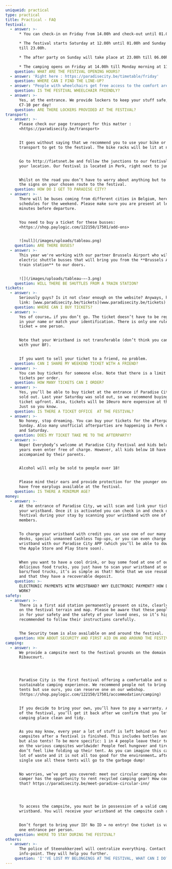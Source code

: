 ```yaml
---
uniqueid: practical
type: practical
title: Practical - FAQ
festival:
  - answer: >-
      * You can check-in on Friday from 14.00h and check-out until 01.00h. 

      * The festival starts Saturday at 12.00h until 01.00h and Sunday at 12.00h
      till 23.00h.

      * The after party on Sunday will take place at 23.00h till 06.00h.

      * The camping opens on Friday at 14.00h till Monday morning at 11.00h.
    question: WHAT ARE THE FESTIVAL OPENING HOURS?
  - answer: 'Right here : https://paradisecity.be/timetable/friday'
    question: WHERE CAN I FIND THE LINE-UP?
  - answer: "People with wheelchairs get free access to the comfort area. There’s a disability parking close to the entrance of the festival. You will be allowed to park there after showing your personal parking card. Further, there will be dedicated toilets on site.\r\n\n\r\n\nWe are trying our best to make the festival accessible to all, but we cannot guarantee that moving around in a wheelchair will be easy (grass, etc). \r\n\nThere are risks of getting stuck (risk of entanglement?) if it rains, because the ground is not hard.\n\n \n\nFor more information, please contact us on info@paradisecity.be"
    question: IS THE FESTIVAL WHEELCHAIR FRIENDLY?
  - answer: >-
      Yes, at the entrance. We provide lockers to keep your stuff safe, for
      €7-10 per day!
    question: ARE THERE LOCKERS PROVIDED AT THE FESTIVAL?
transport:
  - answer: >-
      Please check our page transport for this matter :
      <https://paradisecity.be/transport>


      It goes without saying that we recommend you to use your bike or public
      transport to get to the festival. The bike racks will be lit at night.


      Go to http://fietsnet.be and follow the junctions to our festival, from
      your location. Our festival is located in Perk, right next to junction 56.


      Whilst on the road you don’t have to worry about anything but to follow
      the signs on your chosen route to the festival.
    question: HOW DO I GET TO PARADISE CITY?
  - answer: >-
      There will be buses coming from different cities in Belgium, here are the
      schedules for the weekend. Please make sure you are present at least 15
      minutes before departure. 


      You need to buy a ticket for these busses:
      <https://shop.paylogic.com/122150/17501/add-ons>


      ![null](/images/uploads/tableau.png)
    question: ARE THERE BUSES?
  - answer: >-
      This year we're working with our partner Brussels Airport who will provide
      electric shuttle busses that will bring you from the **Brussels Airport
      train station** to our doors. 


      ![](/images/uploads/tableau-–-3.png)
    question: WILL THERE BE SHUTTLES FROM A TRAIN STATION?
tickets:
  - answer: >-
      Seriously guys? Is it not clear enough on the website? Anyways, here’s a
      link: [www.paradisecity.be/tickets](www.paradisecity.be/tickets)
    question: WHERE CAN I BUY TICKETS?
  - answer: >-
      Yes of course… if you don’t go. The ticket doesn’t have to be registered
      in your name or match your identification. There is only one rule: one
      ticket = one person. 


      Note that your Wristband is not transferable (don’t think you can share it
      with your BF).


      If you want to sell your ticket to a friend, no problem.
    question: CAN I SHARE MY WEEKEND TICKET WITH A FRIEND?
  - answer: >-
      You can buy tickets for someone else. Note that there is a limit of 10
      tickets per order.
    question: HOW MANY TICKETS CAN I ORDER?
  - answer: >-
      Yes, you’ll be able to buy ticket at the entrance if Paradise City is not
      sold out. Last year Saturday was sold out, so we recommend buying your
      ticket upfront. Also, tickets will be 10euro more expensive at the door.
      Just so you know.
    question: IS THERE A TICKET OFFICE  AT THE FESTIVAL?
  - answer: >-
      No honey, stop dreaming. You can buy your tickets for the afterparty for
      Sunday. Also many unofficial afterparties are happening in Perk on Friday
      and Saturday.
    question: DOES MY TICKET TAKE ME TO THE AFTERPARTY?
  - answer: >-
      Nope! Everybody’s welcome at Paradise City Festival and kids below 12
      years even enter free of charge. However, all kids below 18 have to be
      accompanied by their parents.  


      Alcohol will only be sold to people over 18! 


      Please mind their ears and provide protection for the younger once. We
      have free earplugs available at the festival.
    question: IS THERE A MINIMUM AGE?
money:
  - answer: >-
      At the entrance of Paradise City, we will scan and link your ticket to
      your wristband. Once it is activated you can check in and check out at the
      festival during your stay by scanning your wristband with one of our Staff
      members.


      To charge your wristband with credit you can use one of our many cash
      desks, special unmanned Cashless Top-ups, or you can even charge your
      wristband with our Paradise City APP (which you’ll be able to download on
      the Apple Store and Play Store soon).


      When you want to have a cool drink, or buy some food at one of our
      delicious food trucks, you just have to scan your wristband at one of our
      bars/food trucks, it’s as simple as that! Note that we use reusable cups
      and that they have a recoverable deposit.
    question: >-
      ELECTRONIC PAYMENTS WITH WRISTBAND? WHY ELECTRONIC PAYMENT? HOW DOES IT
      WORK?
safety:
  - answer: >-
      There is a first aid station permanently present on site, clearly marked
      on the festival terrain and map. Please be aware that these people stand
      in for your safety and the safety of your loved ones, so it’s highly
      recommended to follow their instructions carefully. 


      The Security team is also available on and around the festival.
    question: HOW ABOUT SECURITY AND FIRST AID ON AND AROUND THE FESTIVAL PREMISES?
camping:
  - answer: >-
      We provide a campsite next to the festival grounds on the domain of
      Ribaucourt.




      Paradise City is the first festival offering a comfortable and super
      sustainable camping experience. We recommend people not to bring their own
      tents but use ours, you can reserve one on our webshop.
      (https://shop.paylogic.com/122150/17501/accommodation/camping)


      If you decide to bring your own, you’ll have to pay a warranty. At the end
      of the festival, you’ll get it back after we confirm that you left your
      camping place clean and tidy.  


      As you may know, every year a lot of stuff is left behind on festival
      campsites after a festival is finished. This includes bottles and glasses,
      but also tents! To be more specific: 1 in 4 people leave their tent behind
      on the various campsites worldwide! People feel hungover and tired, and
      don’t feel like folding up their tent. As you can imagine this causes a
      lot of waste and it is not all too good for the environment… after only a
      single use all these tents will go to the garbage dump!


      No worries, we’ve got you covered: meet our circular camping where each
      camper has the opportunity to rent recycled camping gear! How cool is
      that? https://paradisecity.be/meet-paradise-circular-inn/ 




      To access the campsite, you must be in possession of a valid camping
      wristband. You will receive your wristband at the campsite cash register.


      Don’t forget to bring your ID! No ID = no entry! One ticket is valid for
      one entrance per person.
    question: WHERE TO STAY DURING THE FESTIVAL?
others:
  - answer: >-
      The police of Steenokkerzeel will centralize everything. Contact the
      info-point. They will help you further.
    question: 'I''VE LOST MY BELONGINGS AT THE FESTIVAL, WHAT CAN I DO?'
---
```

#
